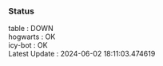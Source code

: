 ### Status


table : DOWN  
hogwarts : OK  
icy-bot : OK  
Latest Update : 2024-06-02 18:11:03.474619
